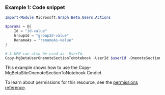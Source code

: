 ### Example 1: Code snippet

```powershell
Import-Module Microsoft.Graph.Beta.Users.Actions

$params = @{
	Id = "id-value"
	GroupId = "groupId-value"
	RenameAs = "renameAs-value"
}

# A UPN can also be used as -UserId.
Copy-MgBetaUserOnenoteSectionToNotebook -UserId $userId -OnenoteSectionId $onenoteSectionId -BodyParameter $params
```
This example shows how to use the Copy-MgBetaSiteOnenoteSectionToNotebook Cmdlet.

To learn about permissions for this resource, see the [permissions reference](/graph/permissions-reference).

